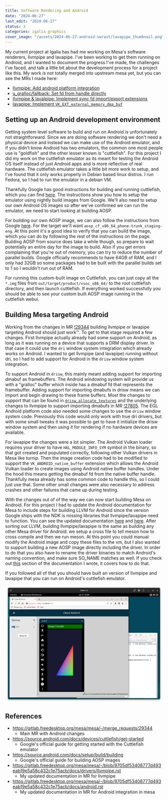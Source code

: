 ```yaml
---
title: Software Rendering and Android
date: "2024-06-27"
last_edit: "2024-06-27"
status: 3
categories: igalia graphics
cover_image: "/assets/2024-06-27-android-swrast/lavapipe_thumbnail.png"
---
```


My current project at Igalia has had me working on Mesa's software renderers, llvmpipe and lavapipe. I've
been working to get them running on Android, and I wanted to document the progress I've made, the challenges
I've faced, and talk a little bit about the development process for a project like this. My work is not
totally merged into upstream mesa yet, but you can see the MRs I made here:

- [llvmpipe: Add android platform integration](https://gitlab.freedesktop.org/mesa/mesa/-/merge_requests/29344)
- [u_gralloc/fallback: Set fd from handle directly](https://gitlab.freedesktop.org/mesa/mesa/-/merge_requests/29785)
- [llvmpipe & lavalpipe: Implement sync fd import/export extensions](https://gitlab.freedesktop.org/mesa/mesa/-/merge_requests/27805)
- [lavapipe: Implement `VK_EXT_external_memory_dma_buf`](https://gitlab.freedesktop.org/mesa/mesa/-/merge_requests/28735)

## Setting up an Android development environment

Getting system level software to build and run on Android is unfortunately not straightforward. Since we are doing
software rendering we don't need a physical device and instead we can make use of the Android emulator, and if you
didn't know Android has two emulators, the common one most people use is "goldfish" and the other lesser known
is "cuttlefish". For this project I did my work on the cuttlefish emulator as its meant for testing the
Android OS itself instead of just Android apps and is more reflective of real hardware. The cuttlefish emulator
takes a little bit more work to setup, and I've found that it only works properly in Debian based linux distros.
I run Fedora, so I had to run the emulator in a debian VM.

Thankfully Google has good instructions for building and running cuttlefish, which you can find [here](https://source.android.com/docs/devices/cuttlefish/get-started).
The instructions show you how to setup the emulator using nightly build images from Google. We'll also need to
setup our own Android OS images so after we've confirmed we can run the emulator, we need to start looking at
building AOSP.

For building our own AOSP image, we can also follow the instructions from Google [here](https://source.android.com/docs/setup/build/building).
For the target we'll want `aosp_cf_x86_64_phone-trunk_staging-eng`. At this point it's a good idea to verify that
you can build the image, which you can do by following the rest of the instructions on the page. Building
AOSP from source does take a while though, so prepare to wait potentially an entire day for the image to build.
Also if you get errors complaining that you're out of memory, you can try to reduce the number of parallel builds.
Google officially recommends to have 64GB of RAM, and I only had 32GB so some packages had to be built with the
parallel builds set to 1 so I wouldn't run out of RAM.

For running this custom-built image on Cuttlefish, you can just copy all the `*.img` files from `out/target/product/vsoc_x86_64/`
to the root cuttlefish directory, and then launch cuttlefish. If everything worked successfully you should be
able to see your custom built AOSP image running in the cuttlefish webui.

## Building Mesa targeting Android

Working from the changes in MR [!29344](https://gitlab.freedesktop.org/mesa/mesa/-/merge_requests/29344)
building llvmpipe or lavapipe targeting Android should just work™️. To get to that stage required a few
changes. First llvmpipe actually already had some support on Android, as long as it was running on a device
that supports a DRM display driver. In that case it could use the `dri` window system integration which already
works on Android. I wanted to get llvmpipe (and lavapipe) running without dri, so I had to add support for
Android in the `drisw` window system integration.

To support Android in `drisw`, this mainly meant adding support for importing dmabuf as framebuffers. The
Android windowing system will provide us with a "gralloc" buffer which inside has a dmabuf fd that represents
the framebuffer. Adding support for importing dmabufs in drisw means we can import and begin drawing to these
frame buffers. Most the changes to support that can be found in [`drisw_allocate_textures`](https://gitlab.freedesktop.org/mesa/mesa/-/blob/9705df53408777d493eab19e5a58c432c1e75acb/src/gallium/frontends/dri/drisw.c#L405)
and the underlying changes to llvmpipe to support importing dmabufs in MR [!27805](https://gitlab.freedesktop.org/mesa/mesa/-/merge_requests/27805).
The EGL Android platform code also needed some changes to use the `drisw` window system code. Previously this
code would only work with true dri drivers, but with some small tweaks it was possible to get to have it
initialize the drisw window system and then using it for rendering if no hardware devices are available.

For lavapipe the changes were a lot simpler. The Android Vulkan loader requires your driver to have
`HAL_MODULE_INFO_SYM` symbol in the binary, so that got created and populated correctly, following other Vulkan
drivers in Mesa like turnip. Then the image creation code had to be modified to support the
`VK_ANDROID_native_buffer` extension which allows the Android Vulkan loader to create images using Android native
buffer handles. Under the hood this means getting the dmabuf fd from the native buffer handle. Thankfully mesa
already has some common code to handle this, so I could just use that. Some other small changes were also
necessary to address crashes and other failures that came up during testing.

With the changes out of of the way we can now start building Mesa on Android. For this project I had to update
the Android documentation for Mesa to include steps for building LLVM for Android since the version Google ships
with the NDK is missing libraries that llvmpipe/lavapipe need to function. You can see the updated documentation
[here](https://gitlab.freedesktop.org/mesa/mesa/-/blob/9705df53408777d493eab19e5a58c432c1e75acb/docs/drivers/llvmpipe.rst)
and [here](https://gitlab.freedesktop.org/mesa/mesa/-/blob/9705df53408777d493eab19e5a58c432c1e75acb/docs/android.rst).
After sorting out LLVM, building llvmpipe/lavapipe is the same as building any other Mesa driver for Android: we
setup a cross file to tell meson how to cross compile and then we run meson. At this point you could manual modify
the Android image and copy these files to the vm, but I also wanted to support building a new AOSP image directly
including the driver. In order to do that you also have to rename the driver binaries to match Android's naming
convention, and make sure SO_NAME matches as well. If you check out [this](https://gitlab.freedesktop.org/mesa/mesa/-/blob/9705df53408777d493eab19e5a58c432c1e75acb/docs/android.rst?plain=1#L183)
section of the documentation I wrote, it covers how to do that.

If you followed all of that you should have built an version of llvmpipe and lavapipe that you can run on
Android's cuttlefish emulator.

![Android running lavapipe](/assets/2024-06-27-android-swrast/lavapipe.png)

## References

- <https://gitlab.freedesktop.org/mesa/mesa/-/merge_requests/29344>
    - Main MR with Android changes
- <https://source.android.com/docs/devices/cuttlefish/get-started>
    - Google's official guide for getting started with the Cuttlefish emulator
- <https://source.android.com/docs/setup/build/building>
    - Google's official guide for building AOSP images
- <https://gitlab.freedesktop.org/mesa/mesa/-/blob/9705df53408777d493eab19e5a58c432c1e75acb/docs/drivers/llvmpipe.rst>
    - My updated documentation in MR for llvmpipe
- <https://gitlab.freedesktop.org/mesa/mesa/-/blob/9705df53408777d493eab19e5a58c432c1e75acb/docs/android.rst>
    - My updated documentation in MR for Android integration in mesa
